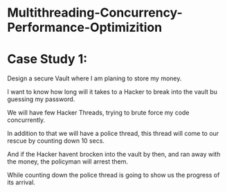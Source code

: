# Multithreading-Concurrency-Performance-Optimizition

# Case Study 1:


Design a secure Vault where I am planing to store my money. 

I want to know how long will it takes to a Hacker to break into the vault bu guessing my password.

We will have few Hacker Threads, trying to brute force my code concurrently.

In addition to that we will have a police thread, this thread will come to our rescue by counting down 10 secs.

And if the Hacker havent brocken into the vault by then, and ran away with the money, the policyman will arrest them.

While counting down the police thread is going to show us the progress of its arrival.
